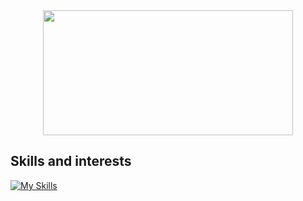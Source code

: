 <div align="center">
  <img src="https://media.tenor.com/mGgWY8RkgYMAAAAC/hello-world.gif" width="400" height="200"/>
</div>

## Skills and interests

[![My Skills](https://skills.thijs.gg/icons?i=md,html,css,atom,kubernetes,openshift,linux&theme=light)](https://skillicons.dev/)
